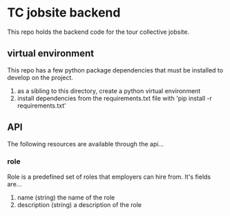# TC jobsite backend
This repo holds the backend code for the tour collective jobsite.

## virtual environment
This repo has a few python package dependencies that must be installed to develop on the project.

1. as a sibling to this directory, create a python virtual environment
1. install dependencies from the requirements.txt file with 'pip install -r requirements.txt'

## API
The following resources are available through the api...

### role
Role is a predefined set of roles that employers can hire from.
It's fields are...
1. name (string) the name of the role
1. description (string) a description of the role
